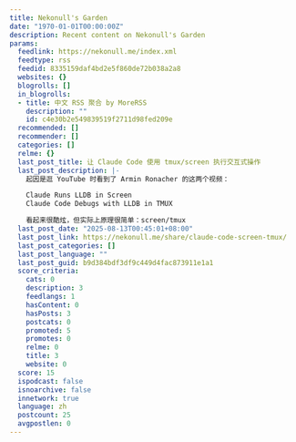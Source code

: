 ```yaml
---
title: Nekonull's Garden
date: "1970-01-01T00:00:00Z"
description: Recent content on Nekonull's Garden
params:
  feedlink: https://nekonull.me/index.xml
  feedtype: rss
  feedid: 8335159daf4bd2e5f860de72b038a2a8
  websites: {}
  blogrolls: []
  in_blogrolls:
  - title: 中文 RSS 聚合 by MoreRSS
    description: ""
    id: c4e30b2e549839519f2711d98fed209e
  recommended: []
  recommender: []
  categories: []
  relme: {}
  last_post_title: 让 Claude Code 使用 tmux/screen 执行交互式操作
  last_post_description: |-
    起因是逛 YouTube 时看到了 Armin Ronacher 的这两个视频：

    Claude Runs LLDB in Screen
    Claude Code Debugs with LLDB in TMUX

    看起来很酷炫，但实际上原理很简单：screen/tmux
  last_post_date: "2025-08-13T00:45:01+08:00"
  last_post_link: https://nekonull.me/share/claude-code-screen-tmux/
  last_post_categories: []
  last_post_language: ""
  last_post_guid: b9d384bdf3df9c449d4fac873911e1a1
  score_criteria:
    cats: 0
    description: 3
    feedlangs: 1
    hasContent: 0
    hasPosts: 3
    postcats: 0
    promoted: 5
    promotes: 0
    relme: 0
    title: 3
    website: 0
  score: 15
  ispodcast: false
  isnoarchive: false
  innetwork: true
  language: zh
  postcount: 25
  avgpostlen: 0
---
```

